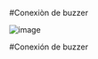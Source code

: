 #Conexiòn de buzzer 

![image](https://user-images.githubusercontent.com/114689978/224568304-53b36e5f-72c6-4d08-9970-58ed4c731fbb.png)

#Conexión de buzzer 

